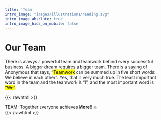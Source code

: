 ```yaml
---
title: 'Team'
intro_image: "images/illustrations/reading.svg"
intro_image_absolute: true
intro_image_hide_on_mobile: false
---
```


# Our Team

There is alawys a powerful team and teamwork behind every successful business. A bigger dream requires a bigger team. There is a saying of Anonymous that says, “<mark>Teamwork</mark> can be summed up in five short words: We believe in each other”. Yes, that is very much true. The least important word in the team and the teamwork is “I”, and the most important word is <mark>“We”</mark>.  

{{< rawhtml >}}
<div class="alert alert-primary" role="alert">
  TEAM: Together everyone achieves <b>More</b>!! 🔥
</div>
{{< /rawhtml >}}
